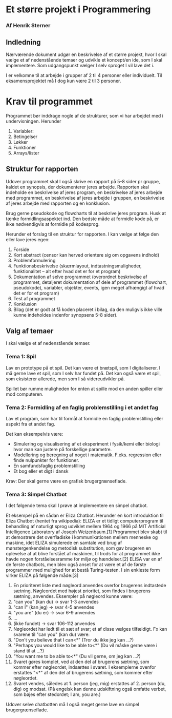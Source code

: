 # Et større projekt i Programmering
### Af Henrik Sterner

## Indledning
Nærværende dokument udgør en beskrivelse af et større projekt, hvor I skal vælge et af nedenstående temaer og udvikle et koncept/en ide, som I skal implementere. Som udgangspunkt vælger I selv sproget I vil lave det i. 

I er velkomne til at arbejde i grupper af 2 til 4 personer eller individuelt. Til eksamensprojektet må I dog kun være 2 til 3 personer. 

# Krav til programmet
Programmet bør inddrage nogle af de strukturer, som vi har arbejdet med i undervisningen. Herunder

1. Variabler:
2. Betingelser
3. Løkker
4. Funktioner
5. Arrays/lister


## Struktur for rapporten
Udover programmet skal I også skrive en rapport på 5-8 sider pr gruppe, kaldet en synopsis, der dokumenterer jeres arbejde. Rapporten skal indeholde en beskrivelse af jeres program, en beskrivelse af jeres arbejde med programmet, en beskrivelse af jeres arbejde i gruppen, en beskrivelse af jeres arbejde med rapporten og en konklusion.

Brug gerne pseudokode og flowcharts til at beskrive jeres program. Husk at tænke formidlingsaspektet ind. Den bedste måde at formidle kode på, er ikke nødvendigvis at formidle på kodesprog.

Herunder et forslag til en struktur for rapporten. I kan vælge at følge den eller lave jeres egen:

1. Forside
2. Kort abstract (censor kan herved orientere sig om opgavens indhold)
3. Problemformulering
4. Funktionsbeskrivelse (skærmlayout, indtastningsmuligheder, funktionalitet – alt efter hvad det er for et program)
5. Dokumentation af selve programmet (overordnet beskrivelse af programmet, detaljeret dokumentation af dele af programmet (flowchart, pseudokode), variabler, objekter, events, igen meget afhængigt af hvad det er for et program)
6. Test af programmet
7. Konklusion
8. Bilag (det er godt at få koden placeret i bilag, da den muligvis ikke ville kunne indeholdes indenfor
synopsens 5-8 sider).

## Valg af temaer
I skal vælge et af nedenstående temaer. 

### Tema 1: Spil
Lav en prototype på et spil. Det kan være et brætspil, som I digitaliserer. I må gerne lave et spil, som I selv har fundet på. Det kan også være et spil, som eksisterer allerede, men som I så videreudvikler på.

Spillet bør rumme muligheden for enten at spille mod en anden spiller eller mod computeren.

### Tema 2: Formidling af en faglig problemstilling i et andet fag

Lav et program, som har til formål at formidle en faglig problemstilling eller aspekt fra et andet fag. 

Det kan eksempelvis være:

* Simulering og visualisering af et eksperiment i fysik/kemi eller biologi hvor man kan justere på forskellige parametre. 
* Modellering og beregning af noget i matematik. F.eks. regression eller finde nulpunkter for funktioner. 
* En samfundsfaglig problemstilling 
* Et bog eller et digt i dansk

Krav: Der skal gerne være en grafisk brugergrænseflade. 

### Tema 3: Simpel Chatbot
I det følgende tema skal I prøve at implementere en simpel chatbot. 

Et eksempel på en sådan er Eliza Chatbot. 
Herunder en kort introduktion til Eliza Chatbot (hentet fra wikipedia):
ELIZA er et tidligt computerprogram til behandling af naturligt sprog udviklet mellem 1964 og 1966 på MIT Artificial Intelligence Laboratory af Joseph Weizenbaum.[1] Programmet blev skabt til at demostrere det overfladiske i kommunikationen mellem menneske og maskine, idet ELIZA simulerede en samtale ved brug af mønstergenkendelse og metodisk substitution, som gav brugeren en oplevelse af at blive forstået af maskinen, til trods for at programmet ikke havde nogen forståelsesramme for miljø og hændelser.[2] ELISA var en af de første chatbots, men blev også anset for at være et af de første programmer med mulighed for at bestå Turing-testen.
I sin enkleste form virker ELIZA på følgende måde:[3]
1.	En prioriteret liste med nøgleord anvendes overfor brugerens indtastede sætning. Nøgleordet med højest prioritet, som findes i brugerens sætning, anvendes. Eksempler på nøgleord kunne være:
2.	"can you" (kan du) → svar 1-3 anvendes
3.	"can I" (kan jeg) → svar 4-5 anvendes
4.	"you are" (du er) → svar 6-9 anvendes
5.	...
6.	(ikke fundet) → svar 106-112 anvendes
7.	Nøgleordet har ledt til et sæt af svar; et af disse vælges tilfældigt. Fx kan svarene til "can you" (kan du) være:
8.	"Don't you believe that I can<*" (Tror du ikke jeg kan ...?)
9.	"Perhaps you would like to be able to<*" (Du vil måske gerne være i stand til at ...?)
10.	"You want me to be able to<*" (Du vil gerne, om jeg kan ...?)
11.	Svaret gøres komplet, ved at den del af brugerens sætning, som kommer efter nøgleordet, indsættes i svaret. I eksemplerne ovenfor erstattes "<*" af den del af brugerens sætning, som kommer efter nøgleordet.
12.	Svaret vendes, således at 1. person (jeg, mig) erstattes af 2. person (du, dig) og modsat. (På engelsk kan denne udskiftning også omfatte verbet, som bøjes efter stedordet; I am, you are.)

Udover selve chatbotten må I også meget gerne lave en simpel brugergrænseflade.
